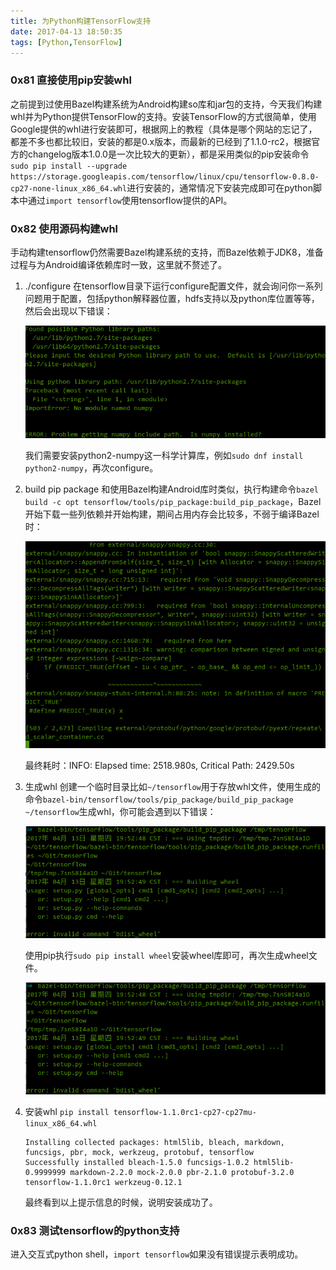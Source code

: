 ```yaml
---
title: 为Python构建TensorFlow支持
date: 2017-04-13 18:50:35
tags: [Python,TensorFlow]
---
```


### 0x81 直接使用pip安装whl
之前提到过使用Bazel构建系统为Android构建so库和jar包的支持，今天我们构建whl并为Python提供TensorFlow的支持。安装TensorFlow的方式很简单，使用Google提供的whl进行安装即可，根据网上的教程（具体是哪个网站的忘记了，都差不多也都比较旧，安装的都是0.x版本，而最新的已经到了1.1.0-rc2，根据官方的changelog版本1.0.0是一次比较大的更新），都是采用类似的pip安装命令`sudo pip install --upgrade https://storage.googleapis.com/tensorflow/linux/cpu/tensorflow-0.8.0-cp27-none-linux_x86_64.whl`进行安装的，通常情况下安装完成即可在python脚本中通过`import tensorflow`使用tensorflow提供的API。

### 0x82 使用源码构建whl
手动构建tensorflow仍然需要Bazel构建系统的支持，而Bazel依赖于JDK8，准备过程与为Android编译依赖库时一致，这里就不赘述了。

1. ./configure
    在tensorflow目录下运行configure配置文件，就会询问你一系列问题用于配置，包括python解释器位置，hdfs支持以及python库位置等等，然后会出现以下错误：

    ![缺少numpy](/images/2017_04_13_01.png)

    我们需要安装python2-numpy这一科学计算库，例如`sudo dnf install python2-numpy`，再次configure。

2. build pip package
    和使用Bazel构建Android库时类似，执行构建命令`bazel build -c opt tensorflow/tools/pip_package:build_pip_package`，Bazel开始下载一些列依赖并开始构建，期间占用内存会比较多，不弱于编译Bazel时：

    ![编译过程](/images/2017_04_13_02.png)

    最终耗时：INFO: Elapsed time: 2518.980s, Critical Path: 2429.50s

3. 生成whl
    创建一个临时目录比如`~/tensorflow`用于存放whl文件，使用生成的命令`bazel-bin/tensorflow/tools/pip_package/build_pip_package ~/tensorflow`生成whl，你可能会遇到以下错误：

    ![缺少wheel](/images/2017_04_13_03.png)

    使用pip执行`sudo pip install wheel`安装wheel库即可，再次生成wheel文件。

    ![生成的whl文件](/images/2017_04_13_03.png)

4. 安装whl
    `pip install tensorflow-1.1.0rc1-cp27-cp27mu-linux_x86_64.whl`
    ```
    Installing collected packages: html5lib, bleach, markdown, funcsigs, pbr, mock, werkzeug, protobuf, tensorflow
    Successfully installed bleach-1.5.0 funcsigs-1.0.2 html5lib-0.9999999 markdown-2.2.0 mock-2.0.0 pbr-2.1.0 protobuf-3.2.0 tensorflow-1.1.0rc1 werkzeug-0.12.1
    ```
    最终看到以上提示信息的时候，说明安装成功了。

### 0x83 测试tensorflow的python支持
进入交互式python shell，`import tensorflow`如果没有错误提示表明成功。
